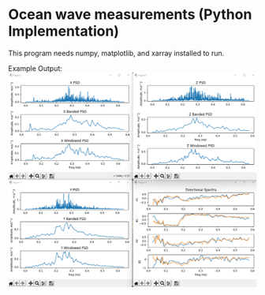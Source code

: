 # Ocean wave measurements (Python Implementation)

This program needs numpy, matplotlib, and xarray installed to run. 


Example Output:  
![builds](https://github.com/alexgpitts/OSUGlider/blob/main/ProjectImages/python_output.png?raw=true)